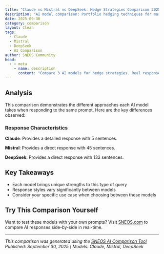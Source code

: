 ```yaml
---
title: "Claude vs Mistral vs DeepSeek: Hedge Strategies Comparison 2025"
description: "AI model comparison: Portfolio hedging techniques for market downturns..."
date: 2025-09-30
category: comparison
layout: Clean
tags:
  - Claude
  - Mistral
  - DeepSeek
  - AI Comparison
author: SNEOS Community
head:
  - - meta
    - name: description
      content: "Compare 3 AI models for hedge strategies. Real responses from Claude, Mistral, DeepSeek with detailed analysis."
---
```


<ChatComparison
  title="Claude vs Mistral vs DeepSeek: Hedge Strategies Comparison 2025"
  prompt="Portfolio hedging techniques for market downturns"
  :responses='{
    "Claude": "# Portfolio Hedging Techniques for Market Downturns\n\n## Traditional Hedging Strategies\n\n### **1. Portfolio Diversification**\n- **Asset Class Diversification**: Spread investments across stocks, bonds, commodities, and real estate\n- **Geographic Diversification**: Include international and emerging markets\n- **Sector Diversification**: Avoid concentration in any single industry\n- **Correlation Analysis**: Choose assets with low or negative correlations\n\n### **2. Bond Allocation**\n- **Government Bonds**: Treasury securities as safe havens\n- **TIPS**: Treasury Inflation-Protected Securities for inflation hedging\n- **High-Grade Corporate Bonds**: Investment-grade debt instruments\n- **Bond Laddering**: Staggered maturity dates for liquidity management\n\n### **3. Cash and Cash Equivalents**\n- **Money Market Funds**: Low-risk, liquid investments\n- **High-Yield Savings**: FDIC-insured accounts\n- **Short-Term CDs**: Capital preservation with modest returns\n- **Treasury Bills**: Government-backed short-term securities\n\n## Derivatives-Based Hedging\n\n### **Put Options**\n- **Portfolio Insurance**: Buy puts on individual holdings or index ETFs\n- **Protective Puts**: Long stock \u002B long put strategy\n- **Put Spreads**: Cost-effective downside protection with limited upside\n\n### **Volatility Hedging**\n- **VIX Options**: Profit from increased market volatility\n- **Volatility ETFs**: VXX, UVXY for direct volatility exposure\n- **Volatility Targeting**: Adjust portfolio based on volatility levels\n\n### **Short Selling and Inverse ETFs**\n- **Strategic Short Positions**: Hedge specific sector or market exposure\n- **Inverse ETFs**: SH (S\u0026P 500), PSQ (Nasdaq) for market hedging\n- **Leveraged Inverse ETFs**: Enhanced hedging for sophisticated investors\n\n## Alternative Investments\n\n### **Precious Metals**\n- **Gold**: Traditional inflation and crisis hedge\n- **Silver**: Industrial and precious metal hybrid\n- **Precious Metal ETFs**: GLD, SLV for easy exposure\n- **Physical vs. Paper**: Storage considerations\n\n### **Commodities**\n- **Energy**: Oil, natural gas futures or ETFs\n- **Agricultural**: Food commodities during inflationary periods\n- **Base Metals**: Copper, aluminum for industrial hedging\n- **Commodity Indexes**: Broad-based exposure through funds\n\n### **Real Estate**\n- **REITs**: Real Estate Investment Trusts for diversification\n- **Real Estate Crowdfunding**: Platform-based property investment\n- **Direct Property**: Physical real estate ownership\n- **Infrastructure**: Utilities, toll roads, essential services\n\n## Dynamic Hedging Strategies\n\n### **Tactical Asset Allocation**\n- **Market Timing**: Adjusting allocation based on market conditions\n- **Risk Parity**: Equal risk contribution from all asset classes\n- **Momentum Strategies**: Following market trends\n- **Mean Reversion**: Contrarian approaches during extremes\n\n### **Options Strategies**\n- **Collars**: Protective put \u002B covered call combination\n- **Straddles/Strangles**: Profit from high volatility\n- **Iron Condors**: Benefit from range-bound markets\n- **Calendar Spreads**: Time decay strategies\n\n## Risk Management Techniques\n\n### **Position Sizing**\n- **Kelly Criterion**: Optimal bet sizing formula\n- **Risk Per Trade**: Limit maximum loss per position\n- **Portfolio Heat**: Total risk exposure monitoring\n- **Correlation Adjustments**: Account for position interdependencies\n\n### **Stop-Loss Strategies**\n- **Technical Stops**: Based on chart patterns and support levels\n- **Volatility Stops**: ATR-based stop placement\n- **Time Stops**: Exit after predetermined holding period\n- **Trailing Stops**: Lock in profits while limiting losses\n\n### **Stress Testing**\n- **Scenario Analysis**: Model portfolio performance under various conditions\n- **Monte Carlo Simulation**: Statistical modeling of outcomes\n- **Historical Backtesting**: Test strategies against past market events\n- **Value at Risk (VaR)**: Quantify potential losses\n\n## Implementation Considerations\n\n### **Cost-Benefit Analysis**\n- **Hedge Ratios**: Optimal amount of hedging\n- **Cost of Protection**: Insurance premium vs. benefit\n- **Opportunity Cost**: Returns sacrificed for protection\n- **Time Decay**: Options premium erosion\n\n### **Timing and Duration**\n-",
    "Mistral": "Portfolio hedging techniques are strategies used to protect investments from market downturns. Here are some commonly used techniques:\n\n1. **Diversification**:\n   - **Asset Allocation**: Spread investments across different asset classes like stocks, bonds, real estate, and commodities.\n   - **Sector Diversification**: Ensure that your portfolio includes a mix of sectors such as technology, healthcare, consumer goods, and utilities.\n   - **Geographic Diversification**: Invest in different regions and countries to mitigate risks associated with any single market.\n\n2. **Defensive Stocks**:\n   - Invest in stocks of companies that provide essential goods and services, such as utilities, healthcare, and consumer staples. These sectors tend to be less affected by economic downturns.\n\n3. **Bonds**:\n   - **Government Bonds**: These are considered low-risk and can provide stability during market volatility.\n   - **Corporate Bonds**: High-quality corporate bonds can offer a steady income stream and are generally less volatile than stocks.\n\n4. **Options**:\n   - **Put Options**: Buying put options allows you to sell your stocks at a predetermined price, protecting against significant drops in value.\n   - **Call Options**: Selling call options can generate income, which can offset losses in other parts of the portfolio.\n\n5. **Futures**:\n   - **Index Futures**: Shorting index futures can hedge against a decline in the overall market.\n   - **Commodity Futures**: Investing in commodities like gold, which often rise during market downturns, can provide a hedge.\n\n6. **Inverse ETFs**:\n   - These ETFs are designed to move in the opposite direction of the market or a specific index, providing a hedge against market declines.\n\n7. **Cash and Cash Equivalents**:\n   - Holding a portion of your portfolio in cash or cash equivalents (e.g., money market funds) can provide liquidity and stability during market downturns.\n\n8. **Hedging with Derivatives**:\n   - **Swaps**: Interest rate swaps or currency swaps can be used to manage risk.\n   - **Forward Contracts**: These can be used to lock in prices for future transactions, reducing the impact of market volatility.\n\n9. **Alternative Investments**:\n   - **Real Estate**: Investing in real estate can provide a hedge against stock market volatility.\n   - **Private Equity**: These investments can offer diversification benefits and potentially higher returns.\n\n10. **Risk Management Tools**:\n    - **Stop-Loss Orders**: Automatically sell a security when it reaches a certain price, limiting potential losses.\n    - **Trailing Stop Orders**: Similar to stop-loss orders but adjust as the price of the security changes, providing a dynamic hedge.\n\n11. **Dollar-Cost Averaging**:\n    - Regularly investing fixed amounts of money, regardless of market conditions, can help smooth out the impact of market volatility over time.\n\n12. **Rebalancing**:\n    - Periodically adjusting the portfolio to maintain the desired asset allocation can help manage risk and ensure that the portfolio remains aligned with investment goals.\n\n13. **Insurance Products**:\n    - **Annuities**: These can provide a guaranteed income stream, which can be particularly useful during market downturns.\n    - **Life Insurance**: Some policies offer investment components that can provide a hedge against market risks.\n\n14. **Tactical Asset Allocation**:\n    - Adjusting the portfolio based on market conditions and economic indicators can help mitigate risks during downturns.\n\n15. **Algorithmic Trading**:\n    - Using algorithms to automatically execute trades based on predefined rules can help manage risk and respond quickly to market changes.\n\nImplementing these techniques requires a thorough understanding of the market and the specific risks associated with each strategy. It\u0027s often advisable to consult with a financial advisor to develop a tailored hedging strategy that aligns with your investment goals and risk tolerance.",
    "DeepSeek": "Of course. This is a critical topic for any serious investor. Portfolio hedging is the practice of implementing strategies to reduce potential losses during a market downturn, without necessarily sacrificing all the upside during a bull market.\n\nHere is a comprehensive guide to portfolio hedging techniques, broken down from simple to complex.\n\n### Core Philosophy of Hedging\nThe goal is **not to eliminate all risk** (which would also eliminate most returns), but to **manage risk and reduce the severity of drawdowns.** A well-hedged portfolio should be more resilient, allowing you to stay invested and avoid making panic-driven decisions.\n\n---\n\n### 1. Foundational \u0026 Asset Allocation Techniques\nThese are the first and most crucial lines of defense. They should be in place *before* you consider more complex tactics.\n\n#### **A. Diversification (The Cornerstone)**\nThis is your primary defense. The key is to own assets that don\u0027t move in perfect sync.\n*   **Across Asset Classes:** Stocks, Bonds, Real Estate (REITs), Commodities, Cash.\n*   **Across Geographies:** Domestic (e.g., U.S.), International Developed, Emerging Markets.\n*   **Across Sectors \u0026 Factors:** Technology, Healthcare, Consumer Staples, Utilities. Include a mix of Growth and Value stocks.\n\n\u003E **Why it Works in a Downturn:** During the 2008 crisis, while stocks plummeted, long-term government bonds rallied as investors fled to safety. In 2022, both stocks and bonds fell, highlighting the need for further diversification into assets like commodities, which performed well.\n\n#### **B. Strategic Cash Allocation**\nHolding a portion of your portfolio in cash or cash equivalents (like money market funds, T-bills) is a powerful, underrated hedge.\n*   **Provides Dry Powder:** Cash allows you to buy assets at discounted prices during a sell-off.\n*   **Reduces Portfolio Volatility:** Cash doesn\u0027t lose nominal value.\n*   **Psychological Safety:** Knowing you have a buffer can prevent emotional selling.\n\n#### **C. High-Quality Bonds**\nIn a \u0022flight-to-safety\u0022 scenario, investors often sell risky assets and buy high-quality government bonds (like U.S. Treasuries). This causes bond prices to rise, offsetting some equity losses.\n*   **Focus on Duration:** Longer-duration bonds are more sensitive to interest rate changes and typically provide a stronger hedge against equity risk. (Note: This can backfire in a rising rate environment, like 2022).\n\n---\n\n### 2. Defensive Equity Strategies\nThese involve adjusting the *type* of equities you own to be more resilient.\n\n#### **A. Defensive Equity Sectors**\nShift a portion of your equity allocation into sectors that are less sensitive to the economic cycle.\n*   **Consumer Staples** (e.g., Procter \u0026 Gamble, Coca-Cola): People still buy toothpaste and soda in a recession.\n*   **Utilities:** Essential services with regulated, predictable cash flows.\n*   **Healthcare:** People don\u0027t postpone critical medical treatments.\n*   **These sectors typically have lower \u0022beta,\u0022 meaning they are less volatile than the overall market.**\n\n#### **B. Low Volatility \u0026 Minimum Volatility Funds**\nInvest in ETFs or mutual funds that specifically target stocks with low historical volatility. These funds have been shown to outperform during bear markets while still capturing a significant portion of the upside.\n\n#### **C. Dividend Aristocrats / Quality Factors**\nCompanies with a long history of stable and growing dividends are often financially robust and can provide a income stream even when stock prices are falling. Focus on companies with strong balance sheets (low debt) and consistent earnings (\u0022Quality\u0022 factor).\n\n---\n\n### 3. Advanced \u0026 Derivatives-Based Techniques\nThese are more tactical, complex, and often involve direct costs. They are best used by sophisticated investors who understand the risks.\n\n#### **A. Put Options**\nThis is the most direct form of insurance against a market drop.\n*   **How it Works:** You buy a put option on a broad market index ETF (like the SPY or QQQ). A put option gives you the *right to sell* the ETF at a specific price (the \u0022strike price\u0022) by a certain date.\n*   **Scenario:** If the market falls below your strike price, the value of your put option increases, offsetting losses in your portfolio.\n*   **The Cost:** The premium you pay for the option is like an insurance premium. If the market doesn\u0027t fall (or rises), you lose the premium paid.\n\n\u003E **Variation: Collars.** Sell a call option to finance the purchase of a put option. This limits your upside but can create a \u0022zero-cost\u0022 hedge.\n\n#### **B. Inverse ETFs**\nThese ETFs are designed to move in the *opposite direction* of an index.\n*   **Example:** If the S\u0026P 500 falls 1%, an inverse S\u0026P 500 ETF should rise by approximately 1%.\n*   **Major Caveat:** Most inverse ETFs are designed for **short-term trading only** (daily rebalancing). Due to compounding effects, their long-term performance can deviate significantly from the inverse of the index\u0027s performance. They are generally not suitable as long-term hedges.\n\n#### **C. Tactical Asset Allocation \u0026 Trend Following**\nThis is a rules-based approach that moves to cash or defensive assets when market trends turn negative.\n*   **Method:** Using simple moving averages (e.g., the 200-day moving average). When the market price crosses below its 200-day average, you sell and move to cash. When it crosses back above, you reinvest.\n*   **Benefit:** Can help you avoid the worst of a major bear market.\n*   **Drawback:** Can lead to \u0022whipsaws\u0022 (frequent buying and selling) in a volatile, range-bound market, generating transaction costs and potential tax events.\n\n---\n\n### 4. Alternative \u0026 Non-Correlated Assets\nAdding assets that have a low or negative correlation to stocks can improve portfolio resilience.\n\n*   **Gold:** Historically seen as a store of value during times of market stress and inflation.\n*   **Managed Futures (CTA Funds):** These funds trade in futures markets across commodities, currencies, and bonds. They can profit from trends in either direction (up or down) and have historically performed well during equity bear markets.\n*   **Long/Short Equity Funds:** Hedge funds that go long on stocks they think will rise and short stocks they think will fall. The goal is to generate returns uncorrelated to the market direction.\n*   **Market-Neutral Strategies:** Aims to profit from the spread between long and short positions while having negligible exposure to the overall market.\n\n---\n\n### How to Implement a Hedge: A Practical Framework\n\n1.  **Start with the Foundation:** Ensure you have a truly diversified portfolio with an appropriate stock/bond/cash mix for your risk tolerance. **This is 80% of the battle.**\n2.  **Define Your Hedging Goal:**\n    *   Are you trying to protect against a **catastrophic crash** (e.g., \u003E20% drop)? \u2192 Consider buying **out-of-the-money put options**.\n    *   Are you trying to **reduce overall volatility**? \u2192 Increase your allocation to **bonds, cash, and defensive stocks**.\n    *   Are you a long-term investor who panics and sells? \u2192 Implement a simple **trend-following rule** to automate selling.\n3.  **Calculate the Cost:** Every hedge has a cost, either explicit (option premiums, fund fees) or implicit (opportunity cost of holding cash, reduced upside). Make sure the cost is justified by the protection gained.\n4.  **Keep it Simple:** Complexity is the enemy of execution. The more complex the hedge, the more likely it is to behave in unexpected ways.\n\n### Summary Table of Hedging Techniques\n\n| Technique | How it Works | Pros | Cons | Best For |\n| :--- | :--- | :--- | :--- | :--- |\n| **Diversification** | Holds non-correlated assets. | Foundation of all investing; reduces risk without capping upside. | Doesn\u0027t prevent losses; all assets can fall together. | Every investor. |\n| **Cash \u0026 Bonds** | Safe-haven assets. | Simple; provides buying power; bonds often rally when stocks fall. | Low returns; bonds can fall if rates rise. | Conservative, long-term investors. |\n| **Defensive Sectors** | Invests in recession-resistant stocks. | Still participates in market upside. | May underperform in strong bull markets. | Equity-heavy investors seeking stability. |\n| **Put Options** | Insurance policy that pays out if market falls. | Direct protection; defines maximum loss; high leverage. | Ongoing cost (premium); expires worthless if no crash. | Tactical protection against a specific feared event. |\n| **Inverse ETFs** | Moves inversely to an index. | Easy to implement; no options complexity. | High tracking error over time; not for long-term holds. | **Short-term, tactical bets only.** |\n| **Trend Following** | Sells when trend is negative. | Systematic; avoids emotional decisions; can capture long-term trends. | Can whipsaw; generates taxes; can miss initial rebound. | Disciplined investors seeking to avoid major drawdowns. |\n\n**Final Warning:** Hedging is a sophisticated skill. It\u0027s easy to over-complicate and overpay for protection. **Start with a solid, diversified asset allocation.** Only then, if you have a specific concern and understand the tools, should you consider layering on more advanced hedging techniques. For most investors, a well-balanced portfolio with periodic rebalancing is the most effective and sustainable long-term strategy."
  }'
  published-date="14:02"
/>

## Analysis

This comparison demonstrates the different approaches each AI model takes when responding to the same prompt. Here are the key differences observed:

### Response Characteristics

**Claude**: Provides a detailed response with 5 sentences. 

**Mistral**: Provides a direct response with 45 sentences. 

**DeepSeek**: Provides a direct response with 133 sentences. 

## Key Takeaways

- Each model brings unique strengths to this type of query
- Response styles vary significantly between models
- Consider your specific use case when choosing between these models

## Try This Comparison Yourself

Want to test these models with your own prompts? Visit [SNEOS.com](https://sneos.com) to compare AI responses side-by-side in real-time.

---

*This comparison was generated using the [SNEOS AI Comparison Tool](https://sneos.com)*
*Published: September 30, 2025 | Models: Claude, Mistral, DeepSeek*
